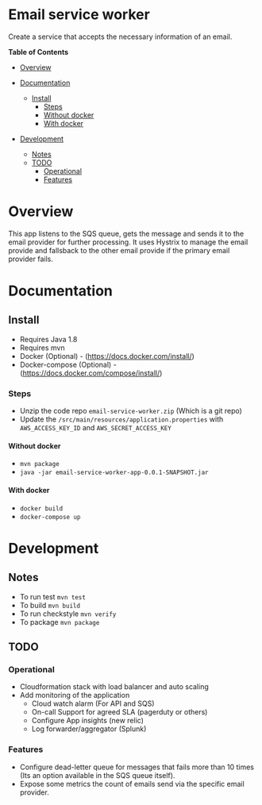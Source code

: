 # Email service worker

Create a service that accepts the necessary information of an email.


__Table of Contents__

- [Overview](#overview)

- [Documentation](#documentation)
  - [Install](#install)
    - [Steps](#steps)
    - [Without docker](#without-docker)
    - [With docker](#without-docker)

- [Development](#development)
  - [Notes](#notes)
  - [TODO](#todo)
    - [Operational](#operational)
    - [Features](#features)

# Overview

This app listens to the SQS queue, gets the message and sends it to the email provider for further processing. It uses Hystrix to manage the email provide and fallsback to the other email provide if the primary email provider fails.

# Documentation
## Install
- Requires Java 1.8 
- Requires mvn 
- Docker (Optional) - (https://docs.docker.com/install/)
- Docker-compose (Optional) - (https://docs.docker.com/compose/install/)

### Steps

- Unzip the code repo `email-service-worker.zip` (Which is a git repo)
- Update the `/src/main/resources/application.properties` with `AWS_ACCESS_KEY_ID` and `AWS_SECRET_ACCESS_KEY` 

#### Without docker
- `mvn package`
- `java -jar email-service-worker-app-0.0.1-SNAPSHOT.jar`

#### With docker
- `docker build`
- `docker-compose up`

# Development

## Notes
- To run test `mvn test`
- To build `mvn build`
- To run checkstyle `mvn verify`
- To package `mvn package`


## TODO
### Operational
- Cloudformation stack with load balancer and auto scaling 
- Add monitoring of the application 
    - Cloud watch alarm (For API and SQS)
    - On-call Support for agreed SLA (pagerduty or others)
    - Configure App insights (new relic)
    - Log forwarder/aggregator (Splunk)

### Features
- Configure dead-letter queue for messages that fails more than 10 times (Its an option available in the SQS queue itself).
- Expose some metrics the count of emails send via the specific email provider.
 